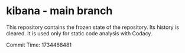 # kibana - main branch

This repository contains the frozen state of the repository.
Its history is cleared. It is used only for static code
analysis with Codacy.

Commit Time: 1734468481